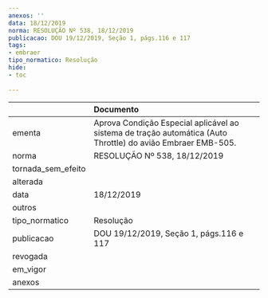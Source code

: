 ```yaml
---
anexos: ''
data: 18/12/2019
norma: RESOLUÇÃO Nº 538, 18/12/2019
publicacao: DOU 19/12/2019, Seção 1, págs.116 e 117
tags:
- embraer
tipo_normatico: Resolução
hide: 
- toc 
 
---
```


|                    | Documento                                                                                                    |
|:-------------------|:-------------------------------------------------------------------------------------------------------------|
| ementa             | Aprova Condição Especial aplicável ao sistema de tração automática (Auto Throttle) do avião Embraer EMB-505. |
| norma              | RESOLUÇÃO Nº 538, 18/12/2019                                                                                 |
| tornada_sem_efeito |                                                                                                              |
| alterada           |                                                                                                              |
| data               | 18/12/2019                                                                                                   |
| outros             |                                                                                                              |
| tipo_normatico     | Resolução                                                                                                    |
| publicacao         | DOU 19/12/2019, Seção 1, págs.116 e 117                                                                      |
| revogada           |                                                                                                              |
| em_vigor           |                                                                                                              |
| anexos             |                                                                                                              |